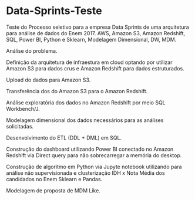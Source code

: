 # Data-Sprints-Teste
Teste do Processo seletivo para a empresa Data Sprints de uma arquitetura para análise de dados do Enem 2017. AWS, Amazon S3, Amazon Redshift, SQL, Power BI, Python e Sklearn, Modelagem Dimensional, DW, MDM.

Análise do problema.

Definição da arquitetura de infraestura em cloud optando por utilizar Amazon S3 para dados crus e Amazon Redshift para dados estruturados.

Upload do dados para Amazon S3.

Transferência dos do Amazon S3 para o Amazon Redshift.

Análise exploratória dos dados no Amazon Redshift por meio SQL Workbench/J.

Modelagem dimensional dos dados necessários para as análises solicitadas.

Desenvolvimento do ETL (DDL + DML) em SQL.

Construção do dashboard utilizando Power BI conectado no Amazon Redshift via Direct query para não sobrecarregar a memória do desktop.

Construção de algoritmo em Python via Jupyte notebook utilizando para análise não supervisionada e clusterização IDH x Nota Média dos candidados no Enem Sklearn e Pandas.

Modelagem de proposta de MDM Like.

